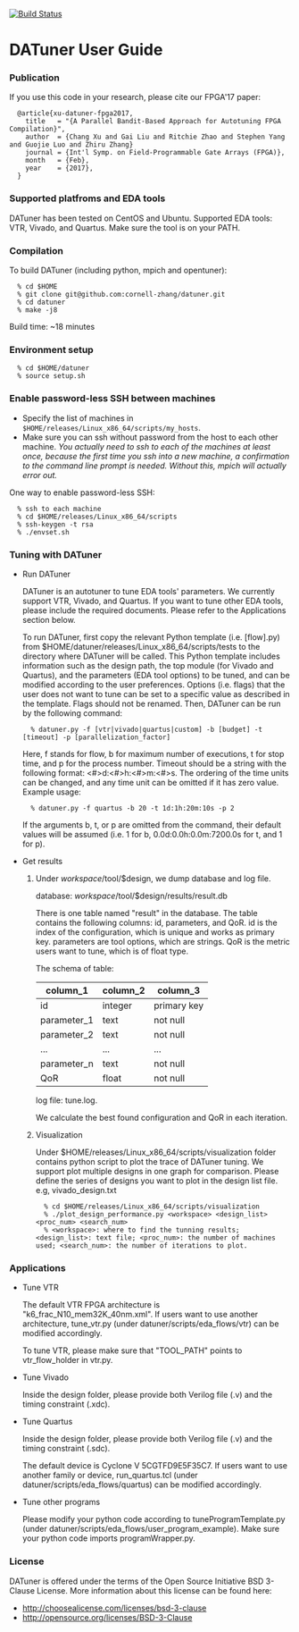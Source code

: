 [![Build Status](https://travis-ci.com/cornell-zhang/datuner.svg?token=KrcYXzoSR4bbR5JiDUuz&branch=master)](https://travis-ci.com/cornell-zhang/datuner)

# DATuner User Guide

### Publication

If you use this code in your research, please cite our FPGA'17 paper:

      @article{xu-datuner-fpga2017,
        title   = "{A Parallel Bandit-Based Approach for Autotuning FPGA Compilation}",
        author  = {Chang Xu and Gai Liu and Ritchie Zhao and Stephen Yang and Guojie Luo and Zhiru Zhang}
        journal = {Int'l Symp. on Field-Programmable Gate Arrays (FPGA)},
        month   = {Feb},
        year    = {2017},
      } 

### Supported platfroms and EDA tools

DATuner has been tested on CentOS and Ubuntu.
Supported EDA tools: VTR, Vivado, and Quartus. Make sure the tool is on your PATH.

### Compilation

To build DATuner (including python, mpich and opentuner):

      % cd $HOME
      % git clone git@github.com:cornell-zhang/datuner.git
      % cd datuner
      % make -j8
            
Build time: ~18 minutes
    
### Environment setup

      % cd $HOME/datuner
      % source setup.sh
       
### Enable password-less SSH between machines

 * Specify the list of machines in `$HOME/releases/Linux_x86_64/scripts/my_hosts`.
 * Make sure you can ssh without password from the host to each other machine. *You actually need to ssh to each of the machines at least once, because the first time you ssh into a new machine, a confirmation to the command line prompt is needed. Without this, mpich will actually error out.*
  
One way to enable password-less SSH:
            
      % ssh to each machine
      % cd $HOME/releases/Linux_x86_64/scripts
      % ssh-keygen -t rsa
      % ./envset.sh

###  Tuning with DATuner

  * Run DATuner
  
    DATuner is an autotuner to tune EDA tools' parameters. We currently support VTR, Vivado, and Quartus. If you want to tune other EDA tools, please include the required documents. Please refer to the Applications section below.
    
    To run DATuner, first copy the relevant Python template (i.e. [flow].py) from $HOME/datuner/releases/Linux_x86_64/scripts/tests to the directory where DATuner will be called. This Python template includes information such as the design path, the top module (for Vivado and Quartus), and the parameters (EDA tool options) to be tuned, and can be modified according to the user preferences. Options (i.e. flags) that the user does not want to tune can be set to a specific value as described in the template. Flags should not be renamed. Then, DATuner can be run by the following command:
  
          % datuner.py -f [vtr|vivado|quartus|custom] -b [budget] -t [timeout] -p [parallelization_factor]

    Here, f stands for flow, b for maximum number of executions, t for stop time, and p for the process number. Timeout should be a string with the following format: <#>d:<#>h:<#>m:<#>s. The ordering of the time units can be changed, and any time unit can be omitted if it has zero value. Example usage: 

          % datuner.py -f quartus -b 20 -t 1d:1h:20m:10s -p 2 

    If the arguments b, t, or p are omitted from the command, their default values will be assumed (i.e. 1 for b, 0.0d:0.0h:0.0m:7200.0s for t, and 1 for p).

  * Get results
  
      1) Under $workspace/$tool/$design, we dump database and log file.
      
         database: $workspace/$tool/$design/results/result.db 
      
         There is one table named "result" in the database. The table contains the following columns: id, parameters, and QoR. id is the index of the configuration, which is unique and works as primary key. parameters are tool options, which are strings. QoR is the metric users want to tune, which is of float type.
      
         The schema of table:
      
         |column_1|column_2|column_3|
         |----|----|----|
         |id|integer|primary key|
         |parameter_1|text|not null|
         |parameter_2|text|not null|
         |...|...|...|
         |parameter_n|text|not null|
         |QoR|float|not null|
      
         log file: tune.log. 
      
         We calculate the best found configuration and QoR in each iteration.
      
      2) Visualization
  
         Under $HOME/releases/Linux_x86_64/scripts/visualization folder contains python script to plot the trace of DATuner tuning. We support plot multiple designs in one graph for comparison. Please define the series of designs you want to plot in the design list file. e.g, vivado_design.txt
     
               % cd $HOME/releases/Linux_x86_64/scripts/visualization
               % ./plot_design_performance.py <workspace> <design_list> <proc_num> <search_num> 
               % <workspace>: where to find the tunning results; <design_list>: text file; <proc_num>: the number of machines used; <search_num>: the number of iterations to plot.
            
            

###  Applications

   * Tune VTR

     The default VTR FPGA architecture is "k6_frac_N10_mem32K_40nm.xml". If users want to use another architecture, tune_vtr.py (under datuner/scripts/eda_flows/vtr) can be modified accordingly.

     To tune VTR, please make sure that "TOOL_PATH" points to vtr_flow_holder in vtr.py.
   
   * Tune Vivado

     Inside the design folder, please provide both Verilog file (.v) and the timing constraint (.xdc).

   * Tune Quartus

     Inside the design folder, please provide both Verilog file (.v) and the timing constraint (.sdc).

     The default device is Cyclone V 5CGTFD9E5F35C7. If users want to use another family or device, run_quartus.tcl (under datuner/scripts/eda_flows/quartus) can be modified accordingly.

   * Tune other programs
     
     Please modify your python code according to tuneProgramTemplate.py (under datuner/scripts/eda_flows/user_program_example). Make sure your python code imports programWrapper.py.


### License
DATuner is offered under the terms of the Open Source Initiative BSD 3-Clause License. More information about this license can be found here:
 - http://choosealicense.com/licenses/bsd-3-clause
 - http://opensource.org/licenses/BSD-3-Clause
